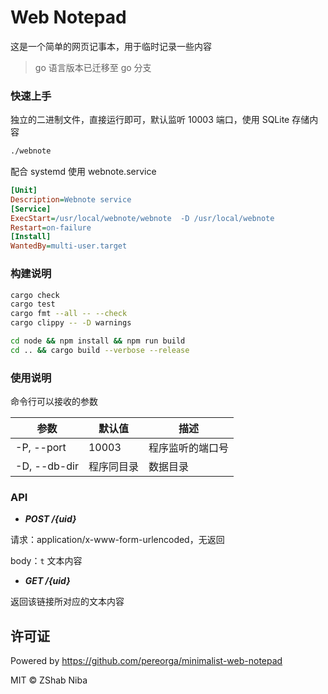 # Web Notepad

这是一个简单的网页记事本，用于临时记录一些内容

> go 语言版本已迁移至 go 分支

### 快速上手

独立的二进制文件，直接运行即可，默认监听 10003 端口，使用 SQLite 存储内容

```sh
./webnote
```

配合 systemd 使用 webnote.service

```ini
[Unit]
Description=Webnote service
[Service]
ExecStart=/usr/local/webnote/webnote  -D /usr/local/webnote
Restart=on-failure
[Install]
WantedBy=multi-user.target
```

### 构建说明

```sh
cargo check
cargo test
cargo fmt --all -- --check
cargo clippy -- -D warnings
```

```sh
cd node && npm install && npm run build
cd .. && cargo build --verbose --release
```

### 使用说明

命令行可以接收的参数

| 参数 | 默认值 | 描述 |
|-|-|-|
| -P, --port | 10003 | 程序监听的端口号 |
| -D, --db-dir | 程序同目录 | 数据目录 |

### API

- ___POST /{uid}___

请求：application/x-www-form-urlencoded，无返回

body：`t` 文本内容

- ___GET /{uid}___

返回该链接所对应的文本内容

## 许可证

Powered by https://github.com/pereorga/minimalist-web-notepad

MIT © ZShab Niba
